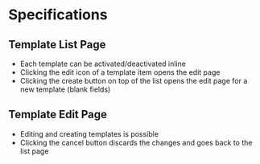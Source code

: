 # Specifications

## Template List Page

* Each template can be activated/deactivated inline
* Clicking the edit icon of a template item opens the edit page
* Clicking the create button on top of the list opens the edit page for a new template (blank fields)

## Template Edit Page

* Editing and creating templates is possible
* Clicking the cancel button discards the changes and goes back to the list page